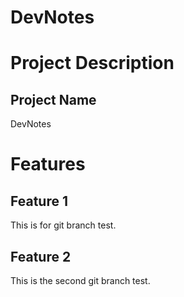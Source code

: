 # DevNotes

# Project Description

## Project Name
DevNotes

# Features

## Feature 1
This is for git branch test. 

## Feature 2
This is the second git branch test. 